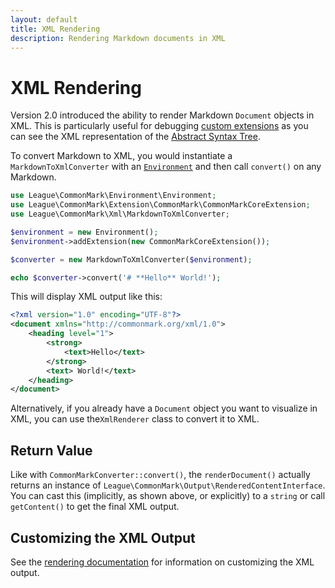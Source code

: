 ```yaml
---
layout: default
title: XML Rendering
description: Rendering Markdown documents in XML
---
```


# XML Rendering

Version 2.0 introduced the ability to render Markdown `Document` objects in XML. This is particularly useful for debugging [custom extensions](/2.2/customization/overview/) as you can see the XML representation of the [Abstract Syntax Tree](/2.2/customization/abstract-syntax-tree/).

To convert Markdown to XML, you would instantiate a `MarkdownToXmlConverter` with an [`Environment`](/2.2/customization/environment/) and then call `convert()` on any Markdown.

```php
use League\CommonMark\Environment\Environment;
use League\CommonMark\Extension\CommonMark\CommonMarkCoreExtension;
use League\CommonMark\Xml\MarkdownToXmlConverter;

$environment = new Environment();
$environment->addExtension(new CommonMarkCoreExtension());

$converter = new MarkdownToXmlConverter($environment);

echo $converter->convert('# **Hello** World!');
```

This will display XML output like this:

```xml
<?xml version="1.0" encoding="UTF-8"?>
<document xmlns="http://commonmark.org/xml/1.0">
    <heading level="1">
        <strong>
            <text>Hello</text>
        </strong>
        <text> World!</text>
    </heading>
</document>
```

Alternatively, if you already have a `Document` object you want to visualize in XML, you can use the`XmlRenderer` class to convert it to XML.

## Return Value

Like with `CommonMarkConverter::convert()`, the `renderDocument()` actually returns an instance of `League\CommonMark\Output\RenderedContentInterface`.  You can cast this (implicitly, as shown above, or explicitly) to a `string` or call `getContent()` to get the final XML output.

## Customizing the XML Output

See the [rendering documentation](/2.2/customization/rendering/#xml-rendering) for information on customizing the XML output.
